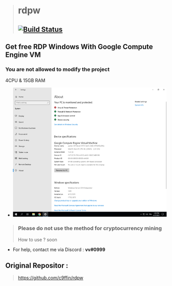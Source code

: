 > # rdpw
> ## [![Build Status](https://travis-ci.org/joemccann/dillinger.svg?branch=master)](https://github.com/c9ffin/rdpw/blob/main/.circleci/config.yml)
## Get free RDP Windows With Google Compute Engine VM
### You are not allowed to modify the project
4CPU & 15GB RAM
* <img src="/screenshot.png" alt="" width="504" height="403" />
> ### Please do not use the method for cryptocurrency mining
> How to use ? soon
- For help, contact me via Discord : **vv#0999**
## Original Repositor :
> https://github.com/c9ffin/rdpw
